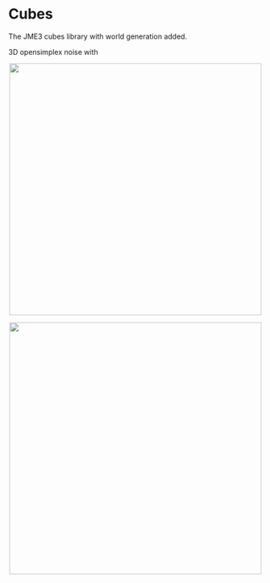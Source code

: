 # Cubes
The JME3 cubes library with world generation added.

3D opensimplex noise with 
<p align="center">
  <img src="http://i.imgur.com/btiykZZ.jpg" width="500"/>
 </p>
 
 <p align="center">
  <img src="http://i.imgur.com/5154QNt.png" width="500"/>
 </p>

